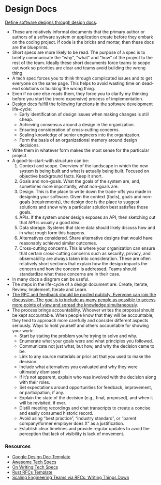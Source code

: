 # Design Docs

[Define software designs through design docs](https://www.industrialempathy.com/posts/design-docs-at-google/).

- These are relatively informal documents that the primary author or authors of a software system or application create before they embark on the coding project. If code is the bricks and mortar, then these docs are the blueprints.
- Short specs are more likely to be read. The purpose of a spec is to briefly communicate the "why", "what" and "how" of the project to the rest of the team. Ideally these short documents force teams to scope out work so priorities are clear and teams avoid building the wrong thing.
- A tech spec forces you to think through complicated issues and to get everyone on the same page. This helps to avoid wasting time on dead-end solutions or building the wrong thing.
- Even if no one else reads them, they force you to clarify my thinking before you start the (more expensive) process of implementation.
- Design docs fulfill the following functions in the software development life-cycle:
    - Early identification of design issues when making changes is still cheap.
    - Achieving consensus around a design in the organization.
    - Ensuring consideration of cross-cutting concerns.
    - Scaling knowledge of senior engineers into the organization.
    - Form the basis of an organizational memory around design decisions.
- Write them in whatever form makes the most sense for the particular project.
- A good-to-start-with structure can be:
  1. Context and scope. Overview of the landscape in which the new system is being built and what is actually being built. Focused on objective background facts. Keep it short.
  2. Goals and non-goals. What the goals of the system are, and, sometimes more importantly, what non-goals are.
  3. Design. This is the place to write down the trade-offs you made in designing your software. Given the context (facts), goals and non-goals (requirements), the design doc is the place to suggest solutions and show why a particular solution best satisfies those goals.
  4. APIs. If the system under design exposes an API, then sketching out that API is usually a good idea.
  5. Data storage. Systems that store data should likely discuss how and in what rough form this happens.
  6. Alternatives considered. Share alternative designs that would have reasonably achieved similar outcomes.
  7. Cross-cutting concerns. This is where your organization can ensure that certain cross-cutting concerns such as security, privacy, and observability are always taken into consideration. These are often relatively short sections that explain how the design impacts the concern and how the concern is addressed. Teams should standardize what these concerns are in their case.
- In many docs a diagram can be useful.
- The steps in the life-cycle of a design document are: Create, Iterate, Review, Implement, Iterate and Learn.
- [The RFC and feedback should be posted publicly. Everyone can join the discussion. The goal is to include as many people as possible to access more points of view and spread the knowledge simultaneously](https://candost.blog/how-to-stop-endless-discussions/).
- The process brings accountability. Whoever writes the proposal should be kept accountable. When people know that they will be accountable, they tend to approach more carefully and consider different aspects seriously. Ways to hold yourself and others accountable for showing your work:
	- Start by stating the problem you’re trying to solve and why.
	- Enumerate what your goals were and what principles you followed.
	- Communicate not just what, but how, and why the decision came to be.
	- Link to any source materials or prior art that you used to make the decision.
	- Include what alternatives you evaluated and why they were ultimately dismissed
	- If it’s not apparent, explain who was involved with the decision along with their roles.
	- Set expectations around opportunities for feedback, improvement, or participation, if any.
	- Explain the state of the decision (e.g., final, proposed), and when it will be revisited, if ever.
	- Distill meeting recordings and chat transcripts to create a concise and easily consumed historic record.
	- Avoid using “best practice”, “industry standard”, or “parent company/former employer does X” as a justification.
	- Establish clear timelines and provide regular updates to avoid the perception that lack of visibility is lack of movement.

### Resources

- [Google Design Doc Template](https://docs.google.com/document/d/18hYAQCTsDgaFUo-VJGhT0UqyetL2LbAzkWNK1fYS8R0/edit#)
- [Awesome Tech Specs](https://eng.lyft.com/awesome-tech-specs-86eea8e45bb9)
- [On Writing Tech Specs](https://codeburst.io/on-writing-tech-specs-6404c9791159)
- [Rust RFCs Template](https://github.com/rust-lang/rfcs/blob/master/0000-template.md)
- [Scaling Engineering Teams via RFCs: Writing Things Down](https://blog.pragmaticengineer.com/scaling-engineering-teams-via-writing-things-down-rfcs)
